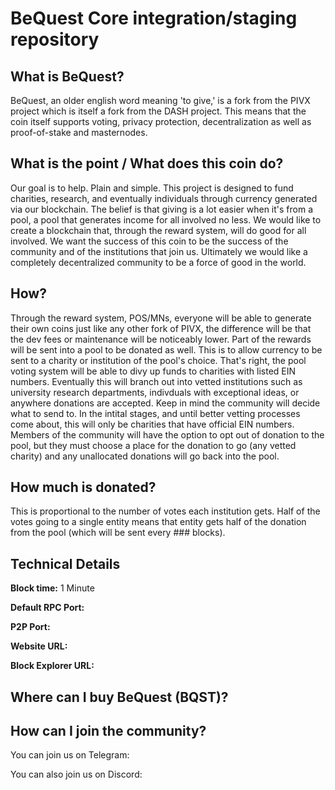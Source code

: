 BeQuest Core integration/staging repository
=====================================

## What is BeQuest?

BeQuest, an older english word meaning 'to give,' is a fork from the PIVX project which is itself a fork from the DASH project. This means that the coin itself supports voting, privacy protection, decentralization as well as proof-of-stake and masternodes. 

## What is the point / What does this coin do?

Our goal is to help. Plain and simple. This project is designed to fund charities, research, and eventually individuals through currency generated via our blockchain. The belief is that giving is a lot easier when it's from a pool, a pool that generates income for all involved no less. We would like to create a blockchain that, through the reward system, will do good for all involved. We want the success of this coin to be the success of the community and of the institutions that join us. Ultimately we would like a completely decentralized community to be a force of good in the world.

## How?

Through the reward system, POS/MNs, everyone will be able to generate their own coins just like any other fork of PIVX, the difference will be that the dev fees or maintenance will be noticeably lower. Part of the rewards will be sent into a pool to be donated as well. This is to allow currency to be sent to a charity or institution of the pool's choice. That's right, the pool voting system will be able to divy up funds to charities with listed EIN numbers. Eventually this will branch out into vetted institutions such as university research departments, indivduals with exceptional ideas, or anywhere donations are accepted. Keep in mind the community will decide what to send to. In the intital stages, and until better vetting processes come about, this will only be charities that have official EIN numbers. Members of the community will have the option to opt out of donation to the pool, but they must choose a place for the donation to go (any vetted charity) and any unallocated donations will go back into the pool.

## How much is donated?

This is proportional to the number of votes each institution gets. Half of the votes going to a single entity means that entity gets half of the donation from the pool (which will be sent every ### blocks).

## Technical Details

**Block time:** 1 Minute

**Default RPC Port:** 

**P2P Port:** 

**Website URL:**

**Block Explorer URL:** 

## Where can I buy BeQuest (BQST)?

## How can I join the community?

You can join us on Telegram: 

You can also join us on Discord:
